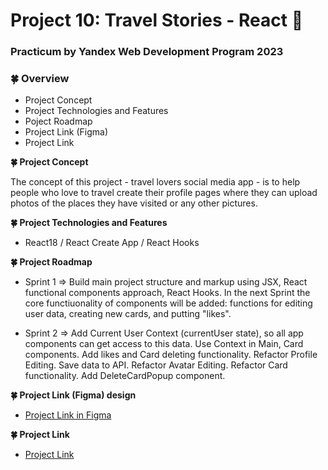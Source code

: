 # Project 10: Travel Stories - React :seedling:

### Practicum by Yandex Web Development Program 2023

### :four_leaf_clover: Overview

- Project Concept
- Project Technologies and Features
- Poject Roadmap
- Project Link (Figma)
- Project Link

**:four_leaf_clover: Project Concept**

The concept of this project - travel lovers social media app - is to help people who love to travel create their profile pages where they can upload photos of the places they have visited or any other pictures.

**:four_leaf_clover: Project Technologies and Features**

- React18 / React Create App / React Hooks

**:four_leaf_clover: Project Roadmap**

- Sprint 1 => Build main project structure and markup using JSX, React functional components approach, React Hooks. In the next Sprint the core functiuonality of components will be added: functions for editing user data, creating new cards, and putting "likes".

- Sprint 2 => Add Current User Context (currentUser state), so all app components can get access to this data. Use Context in Main, Card components. Add likes and Card deleting functionality. Refactor Profile Editing. Save data to API. Refactor Avatar Editing. Refactor Card functionality. Add DeleteCardPopup component.

**:four_leaf_clover: Project Link (Figma) design**

- [Project Link in Figma](https://www.figma.com/file/SurN1jaeEQIhuZEDMhmWWf/Sprint-4-Around-The-U.S.-desktop-mobile?node-id=0%3A1)

**:four_leaf_clover: Project Link**

- [Project Link](https://mariakonstantinov.github.io/around-react)
